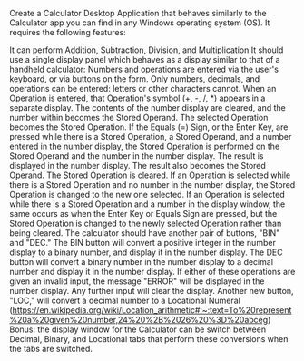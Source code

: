 Create a Calculator Desktop Application that behaves similarly to the Calculator app you can find in any Windows operating system (OS). It requires the following features:

It can perform Addition, Subtraction, Division, and Multiplication
It should use a single display panel which behaves as a display similar to that of a handheld calculator:
Numbers and operations are entered via the user's keyboard, or via buttons on the form. Only numbers, decimals, and operations can be entered: letters or other characters cannot.
When an Operation is entered, that Operation's symbol (+, -, /, *) appears in a separate display. The contents of the number display are cleared, and the number within becomes the Stored Operand. The selected Operation becomes the Stored Operation.
If the Equals (=) Sign, or the Enter Key, are pressed while there is a Stored Operation, a Stored Operand, and a number entered in the number display, the Stored Operation is performed on the Stored Operand and the number in the number display. The result is displayed in the number display. The result also becomes the Stored Operand. The Stored Operation is cleared.
If an Operation is selected while there is a Stored Operation and no number in the number display, the Stored Operation is changed to the new one selected.
If an Operation is selected while there is a Stored Operation and a number in the display window, the same occurs as when the Enter Key or Equals Sign are pressed, but the Stored Operation is changed to the newly selected Operation rather than being cleared.
The calculator should have another pair of buttons, "BIN" and "DEC."
The BIN button will convert a positive integer in the number display to a binary number, and display it in the number display.
The DEC button will convert a binary number in the number display to a decimal number and display it in the number display.
If either of these operations are given an invalid input, the message "ERROR" will be displayed in the number display. Any further input will clear the display.
Another new button, "LOC," will convert a decimal number to a Locational Numeral (https://en.wikipedia.org/wiki/Location_arithmetic#:~:text=To%20represent%20a%20given%20number,24%20%2B%2026%20%3D%20abceg)
Bonus: the display window for the Calculator can be switch between Decimal, Binary, and Locational tabs that perform these conversions when the tabs are switched.
